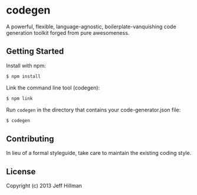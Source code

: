 # codegen

A powerful, flexible, language-agnostic, boilerplate-vanquishing code generation toolkit forged from pure awesomeness.

## Getting Started
Install with npm:
```bash
$ npm install
```
Link the command line tool (codegen):
```bash
$ npm link
```
Run `codegen` in the directory that contains your code-generator.json file:
```bash
$ codegen
```

## Contributing
In lieu of a formal styleguide, take care to maintain the existing coding style.

## License
Copyright (c) 2013 Jeff Hillman  
